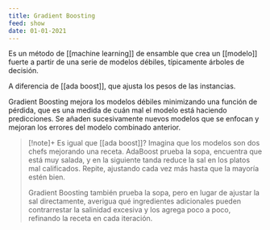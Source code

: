 ```yaml
---
title: Gradient Boosting
feed: show
date: 01-01-2021
---
```


Es un método de [[machine learning]] de ensamble que crea un [[modelo]] fuerte a partir de una serie de modelos débiles, típicamente árboles de decisión. 

A diferencia de [[ada boost]], que ajusta los pesos de las instancias.

Gradient Boosting mejora los modelos débiles minimizando una función de pérdida, que es una medida de cuán mal el modelo está haciendo predicciones. Se añaden sucesivamente nuevos modelos que se enfocan y mejoran los errores del modelo combinado anterior.

>[!note]+ Es igual que [[ada boost]]?
>  Imagina que los modelos son dos chefs mejorando una receta. AdaBoost prueba la sopa, encuentra que está muy salada, y en la siguiente tanda reduce la sal en los platos mal calificados. Repite, ajustando cada vez más hasta que la mayoría estén bien.
>  
>Gradient Boosting también prueba la sopa, pero en lugar de ajustar la sal directamente, averigua qué ingredientes adicionales pueden contrarrestar la salinidad excesiva y los agrega poco a poco, refinando la receta en cada iteración.

